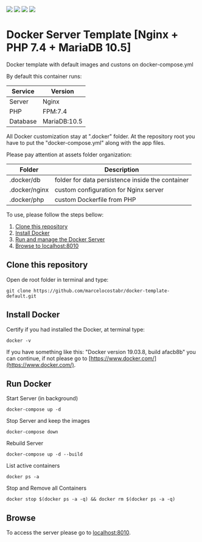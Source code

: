![](https://img.shields.io/github/issues/marcelocostabr/docker-template-default)
![](https://img.shields.io/github/forks/marcelocostabr/docker-template-default)
![](https://img.shields.io/github/stars/marcelocostabr/docker-template-default)
![](https://img.shields.io/github/license/marcelocostabr/docker-template-default)

# Docker Server Template [Nginx + PHP 7.4 + MariaDB 10.5]

Docker template with default images and custons on docker-compose.yml

By default this container runs:

| Service  | Version      |
|----------|--------------|
| Server   | Nginx        |
| PHP      | FPM:7.4      |
| Database | MariaDB:10.5 |

All Docker customization stay at ".docker" folder. At the repository root you have to put the "docker-compose.yml" along with the app files.

Please pay attention at assets folder organization:

| Folder        | Description        |
|---------------|--------------------|
| .docker/db    | folder for data persistence inside the container |
| .docker/nginx | custom configuration for Nginx server |
| .docker/php   | custom Dockerfile from PHP |

To use, please follow the steps bellow:

1) [Clone this repository](#clone-this-repository)
2) [Install Docker](#install-docker)
3) [Run and manage the Docker Server](#run-docker)
4) [Browse to localhost:8010](#browse)

## Clone this repository

Open de root folder in terminal and type:

```
git clone https://github.com/marcelocostabr/docker-template-default.git
```

## Install Docker

Certify if you had installed the Docker, at terminal type:

```
docker -v
```

If you have something like this: "Docker version 19.03.8, build afacb8b" you can continue, if not please go to [https://www.docker.com/](https://www.docker.com/).

## Run Docker

Start Server (in background)

```
docker-compose up -d
```

Stop Server and keep the images

```
docker-compose down
```

Rebuild Server

```
docker-compose up -d --build
```

List active containers

```
docker ps -a
```

Stop and Remove all Containers

```
docker stop $(docker ps -a -q) && docker rm $(docker ps -a -q)
```

## Browse

To access the server please go to [localhost:8010](localhost:8010).